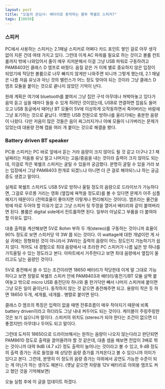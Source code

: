 ```yaml
---
layout: post
title: "오늘의 관심사: 배터리로 동작하는 블투 북쉘프 스피커?"
tags: [18650]
---
```


### 스피커

PC에서 사용하는 스피커는 2.1채널 스피커로 어쩌다 카드 포인트 쌓인 걸로 아무 생각없이 지른 건데 여태 가지고 있다. 그런데 이게 AC 파워를 필요로 하는 것이고 볼륨 컨트롤까지 밖에 나와있어서 줄이 매우 지저분해서 이걸 그냥 USB 파워로 구동하려고 PAM8403인 클래스 D 앰프로 바꿨다. 음질 같은 거 이제 별로 중요하지 않은 입장이 되었기에 적당한 볼륨으로 너무 빠지지 않게만 나와주면 되니까 그렇게 했는데, 2.1 채널은 나름 저음 유닛과 아닌 것의 밸런스가 어느 정도 맞아야 되는 것이라 그냥 클래스 D 앰프 모듈을 붙이는 것으로 끝나지 않았던 기억이 난다. 

원래 계획은 여기에 bluetooth를 붙여서 그냥 집안 구석 아무데나 쳐박아놓고 있다가 음악 듣고 싶을 때마다 들을 수 있게 하려던 것이었는데, USB로 연결하면 잡음도 들어오고 USB 동글에서 때어난 BT 모듈이 5V에 이상하게 오작동하면서 죽어버리는 바람에 그냥 포기하는 것으로 끝났다. 어쨌든 USB 전원으로 방하나를 울리기에는 충분한 음량이 나왔다. 다만 저음이 많은 것들은 음이 찌그러지거나 아예 모듈이 나가버리는 문제가 있었는데 대용량 전해 캡을 여러 개 붙이는 것으로 해결을 봤다. 

### Battery driven BT speaker

PC용 스피커는 PC 바로 앞에서 듣는 거라 음량이 크지 않아도 될 것 같고 더구나 2.1 채널짜리는 저음용 유닛 말고 나머지는 고음/중음을 내는 것이라 출력이 크지 않아도 되는데, 이걸로 작은 북쉘프 스피커는 굴릴 수 있을까 궁금했다. 분명히 굴릴 수 있을 거라 보는 입장에서 그냥 PAM8403 한개로 되겠느냐 아니면 더 큰 걸로 해야되느냐 하는 궁금증도 생겼고 말이다. 

실제로 북쉘프 스피커도 USB 5V로 방하나 울릴 정도의 음량으로 드라이브가 가능하다면, 그걸로 우르릉 거리는 영화 (옆집에 욕먹을 정도로)를 볼 수 있다면 문제가 아주 심플해지기 때문이다 (전력효율이 좋아지면 이렇게나 편리해지는 것이다). 앰프라는 물건을 밖에 따로 두어야 할 이유가 없고 그냥 스피커 뒷 뚜껑을 열어서 배터리와 같이 붙여버리면 된다. 볼륨은 digital side에서 컨트롤하면 된다. 일부러 아날로그 부품을 더 붙여야 할 이유도 없다. 

대충 출력을 계산해보면 5V로 8ohm 부하 두 개(stereo)를 구동하는 것이니까 효율이 90% 정도로 보면 스피커당 약 3W 쯤 되는 것이다. 이 wattage에 대한 개념이란 게 사실 귀에는 정형화된 것이 아니라서 3W라는 출력의 음량이 어느 정도인지 가늠하기가 쉽지 않다. 적어도 내 경험으로 최대 음량에서 내 초라한 PC 스피커가 나름 넓은 방 하나를 가득울릴 수 있는 정도라고 본다. 아파트에서 거주한다고 보면 최대 음량에서 옆집이 울리고도 남는 음량인 것이다. 

5V로 충전해서 쓸 수 있는 조건이라면 18650 배터리가 적당한데 이게 말 그대로 가능하다고 보면 정말로 북쉘프 스피커 안에 PAM8403과 배터리/충전기/BT 모듈 살짝 붙여놓고 밖으로 micro USB 충전단자 하나와 줄 한가닥만 빼서 나머지 스피커에 붙이면 그냥 모든 일이 끝이난다. 동작하지 않는 것 같으면 충전해주면 되고. 용량이 작은 듯 하면 18650 두개, 세개를, 네개를.. 병렬로 붙이면 된다. 

클래스 D 앰프의 특징은 입력이 없을 때엔 전류흐름이 매우 작아지기 때문에 비록 battery driven이라고 하더라도 그냥 내내 켜두어도 되는 것이다. 케이블이 주렁주렁한 것은 보기 싫으니까 말이다. 스피커의 위치도 (stereo가 되야 한다는 조건이 없으면 더 좋겠지만) 아무데나 두어도 되고 말이다. 

그런데 도저히 18650으로 드라이브해서는 원하는 음량이 나오지 않는다라고 판단되면 PAM8610 정도로 출력을 끌어올려야 할 것 같은데, 대충 셈을 해보면 전압이 3배로 뛰는 것이니까 대략 9dB (4.7 x2) 정도 출력이 늘어나는 것이라고 볼 수 있고, 9 dB 정도의 출력 증가는 귀로 들었을 때 상당한 음량 증가를 가져온다고 볼 수 있으니까 의미가 있다고 본다. 그런데, 분명히 이 정도의 음량 증가는 야외에서 공연도 가능한 수준이 되는 게 아닌가 하는 생각도 해본다.
(옛날 같으면 차량용 12V 배터리로 야외용 앰프도 켜고 했던 것을 기억해보면)

오늘 실험 후에 이 글을 업데이트 하겠다.
